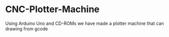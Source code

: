 # CNC-Plotter-Machine
 Using Arduino Uno and CD-ROMs we have made a plotter machine that can drawing from gcode
